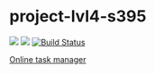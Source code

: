 # project-lvl4-s395
<a href="https://codeclimate.com/github/svyborov/project-lvl4-s395/maintainability"><img src="https://api.codeclimate.com/v1/badges/fc2b51118b7ddf101449/maintainability" /></a>
<a href="https://codeclimate.com/github/svyborov/project-lvl4-s395/test_coverage"><img src="https://api.codeclimate.com/v1/badges/fc2b51118b7ddf101449/test_coverage" /></a>
[![Build Status](https://travis-ci.org/svyborov/project-lvl4-s395.svg?branch=master)](https://travis-ci.org/svyborov/project-lvl4-s395)

[Online task manager](https://still-ocean-69271.herokuapp.com/)
